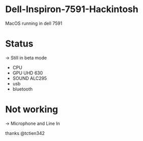 # Dell-Inspiron-7591-Hackintosh
MacOS running in dell 7591

# Status
-> Still in beta mode
+ CPU 
+ GPU UHD 630
+ SOUND ALC295
+ usb
+ bluetooth

# Not working
-> Microphone and Line In

thanks @tctien342
